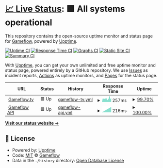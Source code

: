 # [📈 Live Status](https://status.gameflow.tv): <!--live status--> **🟩 All systems operational**

This repository contains the open-source uptime monitor and status page for [Gameflow](https://gameflow.tv), powered by [Upptime](https://github.com/upptime/upptime).

[![Uptime CI](https://github.com/gameflow-tv/status.gameflow.tv/workflows/Uptime%20CI/badge.svg)](https://github.com/gameflow-tv/status.gameflow.tv/actions?query=workflow%3A%22Uptime+CI%22)
[![Response Time CI](https://github.com/gameflow-tv/status.gameflow.tv/workflows/Response%20Time%20CI/badge.svg)](https://github.com/gameflow-tv/status.gameflow.tv/actions?query=workflow%3A%22Response+Time+CI%22)
[![Graphs CI](https://github.com/gameflow-tv/status.gameflow.tv/workflows/Graphs%20CI/badge.svg)](https://github.com/gameflow-tv/status.gameflow.tv/actions?query=workflow%3A%22Graphs+CI%22)
[![Static Site CI](https://github.com/gameflow-tv/status.gameflow.tv/workflows/Static%20Site%20CI/badge.svg)](https://github.com/gameflow-tv/status.gameflow.tv/actions?query=workflow%3A%22Static+Site+CI%22)
[![Summary CI](https://github.com/gameflow-tv/status.gameflow.tv/workflows/Summary%20CI/badge.svg)](https://github.com/gameflow-tv/status.gameflow.tv/actions?query=workflow%3A%22Summary+CI%22)

With [Upptime](https://upptime.js.org), you can get your own unlimited and free uptime monitor and status page, powered entirely by a GitHub repository. We use [Issues](https://github.com/gameflow-tv/status.gameflow.tv/issues) as incident reports, [Actions](https://github.com/gameflow-tv/status.gameflow.tv/actions) as uptime monitors, and [Pages](https://status.gameflow.tv) for the status page.

<!--start: status pages-->
<!-- This summary is generated by Upptime (https://github.com/upptime/upptime) -->
<!-- Do not edit this manually, your changes will be overwritten -->
<!-- prettier-ignore -->
| URL | Status | History | Response Time | Uptime |
| --- | ------ | ------- | ------------- | ------ |
| <img alt="" src="https://app.gameflow.tv/favicon.ico" height="13"> [Gameflow.tv](https://gameflow.tv) | 🟩 Up | [gameflow-tv.yml](https://github.com/gameflow-tv/status.gameflow.tv/commits/HEAD/history/gameflow-tv.yml) | <details><summary><img alt="Response time graph" src="./graphs/gameflow-tv/response-time-week.png" height="20"> 257ms</summary><br><a href="https://status.gameflow.tv/history/gameflow-tv"><img alt="Response time 264" src="https://img.shields.io/endpoint?url=https%3A%2F%2Fraw.githubusercontent.com%2Fgameflow-tv%2Fstatus.gameflow.tv%2FHEAD%2Fapi%2Fgameflow-tv%2Fresponse-time.json"></a><br><a href="https://status.gameflow.tv/history/gameflow-tv"><img alt="24-hour response time 166" src="https://img.shields.io/endpoint?url=https%3A%2F%2Fraw.githubusercontent.com%2Fgameflow-tv%2Fstatus.gameflow.tv%2FHEAD%2Fapi%2Fgameflow-tv%2Fresponse-time-day.json"></a><br><a href="https://status.gameflow.tv/history/gameflow-tv"><img alt="7-day response time 257" src="https://img.shields.io/endpoint?url=https%3A%2F%2Fraw.githubusercontent.com%2Fgameflow-tv%2Fstatus.gameflow.tv%2FHEAD%2Fapi%2Fgameflow-tv%2Fresponse-time-week.json"></a><br><a href="https://status.gameflow.tv/history/gameflow-tv"><img alt="30-day response time 279" src="https://img.shields.io/endpoint?url=https%3A%2F%2Fraw.githubusercontent.com%2Fgameflow-tv%2Fstatus.gameflow.tv%2FHEAD%2Fapi%2Fgameflow-tv%2Fresponse-time-month.json"></a><br><a href="https://status.gameflow.tv/history/gameflow-tv"><img alt="1-year response time 264" src="https://img.shields.io/endpoint?url=https%3A%2F%2Fraw.githubusercontent.com%2Fgameflow-tv%2Fstatus.gameflow.tv%2FHEAD%2Fapi%2Fgameflow-tv%2Fresponse-time-year.json"></a></details> | <details><summary><a href="https://status.gameflow.tv/history/gameflow-tv">99.70%</a></summary><a href="https://status.gameflow.tv/history/gameflow-tv"><img alt="All-time uptime 96.95%" src="https://img.shields.io/endpoint?url=https%3A%2F%2Fraw.githubusercontent.com%2Fgameflow-tv%2Fstatus.gameflow.tv%2FHEAD%2Fapi%2Fgameflow-tv%2Fuptime.json"></a><br><a href="https://status.gameflow.tv/history/gameflow-tv"><img alt="24-hour uptime 100.00%" src="https://img.shields.io/endpoint?url=https%3A%2F%2Fraw.githubusercontent.com%2Fgameflow-tv%2Fstatus.gameflow.tv%2FHEAD%2Fapi%2Fgameflow-tv%2Fuptime-day.json"></a><br><a href="https://status.gameflow.tv/history/gameflow-tv"><img alt="7-day uptime 99.70%" src="https://img.shields.io/endpoint?url=https%3A%2F%2Fraw.githubusercontent.com%2Fgameflow-tv%2Fstatus.gameflow.tv%2FHEAD%2Fapi%2Fgameflow-tv%2Fuptime-week.json"></a><br><a href="https://status.gameflow.tv/history/gameflow-tv"><img alt="30-day uptime 90.99%" src="https://img.shields.io/endpoint?url=https%3A%2F%2Fraw.githubusercontent.com%2Fgameflow-tv%2Fstatus.gameflow.tv%2FHEAD%2Fapi%2Fgameflow-tv%2Fuptime-month.json"></a><br><a href="https://status.gameflow.tv/history/gameflow-tv"><img alt="1-year uptime 96.95%" src="https://img.shields.io/endpoint?url=https%3A%2F%2Fraw.githubusercontent.com%2Fgameflow-tv%2Fstatus.gameflow.tv%2FHEAD%2Fapi%2Fgameflow-tv%2Fuptime-year.json"></a></details>
| <img alt="" src="https://app.gameflow.tv/favicon.ico" height="13"> [Gameflow API](https://api.gameflow.tv/.well-known/apollo/server-health) | 🟩 Up | [gameflow-api.yml](https://github.com/gameflow-tv/status.gameflow.tv/commits/HEAD/history/gameflow-api.yml) | <details><summary><img alt="Response time graph" src="./graphs/gameflow-api/response-time-week.png" height="20"> 216ms</summary><br><a href="https://status.gameflow.tv/history/gameflow-api"><img alt="Response time 216" src="https://img.shields.io/endpoint?url=https%3A%2F%2Fraw.githubusercontent.com%2Fgameflow-tv%2Fstatus.gameflow.tv%2FHEAD%2Fapi%2Fgameflow-api%2Fresponse-time.json"></a><br><a href="https://status.gameflow.tv/history/gameflow-api"><img alt="24-hour response time 210" src="https://img.shields.io/endpoint?url=https%3A%2F%2Fraw.githubusercontent.com%2Fgameflow-tv%2Fstatus.gameflow.tv%2FHEAD%2Fapi%2Fgameflow-api%2Fresponse-time-day.json"></a><br><a href="https://status.gameflow.tv/history/gameflow-api"><img alt="7-day response time 216" src="https://img.shields.io/endpoint?url=https%3A%2F%2Fraw.githubusercontent.com%2Fgameflow-tv%2Fstatus.gameflow.tv%2FHEAD%2Fapi%2Fgameflow-api%2Fresponse-time-week.json"></a><br><a href="https://status.gameflow.tv/history/gameflow-api"><img alt="30-day response time 216" src="https://img.shields.io/endpoint?url=https%3A%2F%2Fraw.githubusercontent.com%2Fgameflow-tv%2Fstatus.gameflow.tv%2FHEAD%2Fapi%2Fgameflow-api%2Fresponse-time-month.json"></a><br><a href="https://status.gameflow.tv/history/gameflow-api"><img alt="1-year response time 216" src="https://img.shields.io/endpoint?url=https%3A%2F%2Fraw.githubusercontent.com%2Fgameflow-tv%2Fstatus.gameflow.tv%2FHEAD%2Fapi%2Fgameflow-api%2Fresponse-time-year.json"></a></details> | <details><summary><a href="https://status.gameflow.tv/history/gameflow-api">100.00%</a></summary><a href="https://status.gameflow.tv/history/gameflow-api"><img alt="All-time uptime 100.00%" src="https://img.shields.io/endpoint?url=https%3A%2F%2Fraw.githubusercontent.com%2Fgameflow-tv%2Fstatus.gameflow.tv%2FHEAD%2Fapi%2Fgameflow-api%2Fuptime.json"></a><br><a href="https://status.gameflow.tv/history/gameflow-api"><img alt="24-hour uptime 100.00%" src="https://img.shields.io/endpoint?url=https%3A%2F%2Fraw.githubusercontent.com%2Fgameflow-tv%2Fstatus.gameflow.tv%2FHEAD%2Fapi%2Fgameflow-api%2Fuptime-day.json"></a><br><a href="https://status.gameflow.tv/history/gameflow-api"><img alt="7-day uptime 100.00%" src="https://img.shields.io/endpoint?url=https%3A%2F%2Fraw.githubusercontent.com%2Fgameflow-tv%2Fstatus.gameflow.tv%2FHEAD%2Fapi%2Fgameflow-api%2Fuptime-week.json"></a><br><a href="https://status.gameflow.tv/history/gameflow-api"><img alt="30-day uptime 100.00%" src="https://img.shields.io/endpoint?url=https%3A%2F%2Fraw.githubusercontent.com%2Fgameflow-tv%2Fstatus.gameflow.tv%2FHEAD%2Fapi%2Fgameflow-api%2Fuptime-month.json"></a><br><a href="https://status.gameflow.tv/history/gameflow-api"><img alt="1-year uptime 100.00%" src="https://img.shields.io/endpoint?url=https%3A%2F%2Fraw.githubusercontent.com%2Fgameflow-tv%2Fstatus.gameflow.tv%2FHEAD%2Fapi%2Fgameflow-api%2Fuptime-year.json"></a></details>

<!--end: status pages-->

[**Visit our status website →**](https://status.gameflow.tv)

## 📄 License

- Powered by: [Upptime](https://github.com/upptime/upptime)
- Code: [MIT](./LICENSE) © [Gameflow](https://gameflow.tv)
- Data in the `./history` directory: [Open Database License](https://opendatacommons.org/licenses/odbl/1-0/)
